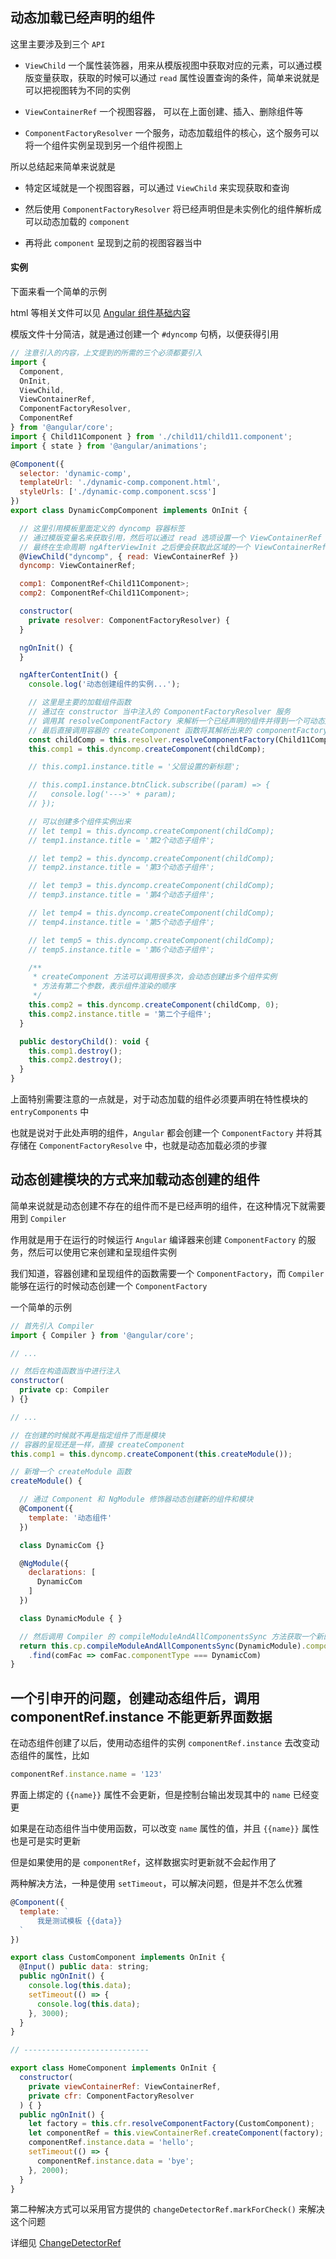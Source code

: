 ## 动态加载已经声明的组件

这里主要涉及到三个 `API`

* `ViewChild` 一个属性装饰器，用来从模版视图中获取对应的元素，可以通过模版变量获取，获取的时候可以通过 `read` 属性设置查询的条件，简单来说就是可以把视图转为不同的实例

* `ViewContainerRef` 一个视图容器， 可以在上面创建、插入、删除组件等

* `ComponentFactoryResolver` 一个服务，动态加载组件的核心，这个服务可以将一个组件实例呈现到另一个组件视图上

所以总结起来简单来说就是

* 特定区域就是一个视图容器，可以通过 `ViewChild` 来实现获取和查询

* 然后使用 `ComponentFactoryResolver` 将已经声明但是未实例化的组件解析成可以动态加载的 `component`

* 再将此 `component` 呈现到之前的视图容器当中



#### 实例

下面来看一个简单的示例

html 等相关文件可以见 [Angular 组件基础内容](https://gitee.com/mumu-osc/learn-component/blob/dynamic-component/src/app/dynamic-comp/dynamic-comp.component.ts)

模版文件十分简洁，就是通过创建一个 `#dyncomp` 句柄，以便获得引用

```js
// 注意引入的内容，上文提到的所需的三个必须都要引入
import { 
  Component, 
  OnInit, 
  ViewChild, 
  ViewContainerRef, 
  ComponentFactoryResolver, 
  ComponentRef 
} from '@angular/core';
import { Child11Component } from './child11/child11.component';
import { state } from '@angular/animations';

@Component({
  selector: 'dynamic-comp',
  templateUrl: './dynamic-comp.component.html',
  styleUrls: ['./dynamic-comp.component.scss']
})
export class DynamicCompComponent implements OnInit {

  // 这里引用模板里面定义的 dyncomp 容器标签
  // 通过模版变量名来获取引用，然后可以通过 read 选项设置一个 ViewContainerRef
  // 最终在生命周期 ngAfterViewInit 之后便会获取此区域的一个 ViewContainerRef 实例
  @ViewChild("dyncomp", { read: ViewContainerRef })
  dyncomp: ViewContainerRef;

  comp1: ComponentRef<Child11Component>;
  comp2: ComponentRef<Child11Component>;

  constructor(
    private resolver: ComponentFactoryResolver) {
  }

  ngOnInit() {
  }

  ngAfterContentInit() {
    console.log('动态创建组件的实例...');

    // 这里是主要的加载组件函数
    // 通过在 constructor 当中注入的 ComponentFactoryResolver 服务
    // 调用其 resolveComponentFactory 来解析一个已经声明的组件并得到一个可动态加载的 componentFactory
    // 最后直接调用容器的 createComponent 函数将其解析出来的 componentFactory 动态的呈现到容器视图上
    const childComp = this.resolver.resolveComponentFactory(Child11Component);
    this.comp1 = this.dyncomp.createComponent(childComp);

    // this.comp1.instance.title = '父层设置的新标题';

    // this.comp1.instance.btnClick.subscribe((param) => {
    //   console.log('--->' + param);
    // });

    // 可以创建多个组件实例出来
    // let temp1 = this.dyncomp.createComponent(childComp);
    // temp1.instance.title = '第2个动态子组件';

    // let temp2 = this.dyncomp.createComponent(childComp);
    // temp2.instance.title = '第3个动态子组件';

    // let temp3 = this.dyncomp.createComponent(childComp);
    // temp3.instance.title = '第4个动态子组件';

    // let temp4 = this.dyncomp.createComponent(childComp);
    // temp4.instance.title = '第5个动态子组件';

    // let temp5 = this.dyncomp.createComponent(childComp);
    // temp5.instance.title = '第6个动态子组件'; 

    /**
     * createComponent 方法可以调用很多次，会动态创建出多个组件实例
     * 方法有第二个参数，表示组件渲染的顺序
     */
    this.comp2 = this.dyncomp.createComponent(childComp, 0);
    this.comp2.instance.title = '第二个子组件';
  }

  public destoryChild(): void {
    this.comp1.destroy();
    this.comp2.destroy();
  }
}
```

上面特别需要注意的一点就是，对于动态加载的组件必须要声明在特性模块的 `entryComponents` 中

也就是说对于此处声明的组件，`Angular` 都会创建一个 `ComponentFactory` 并将其存储在 `ComponentFactoryResolve` 中，也就是动态加载必须的步骤



## 动态创建模块的方式来加载动态创建的组件

简单来说就是动态创建不存在的组件而不是已经声明的组件，在这种情况下就需要用到 `Compiler`

作用就是用于在运行的时候运行 `Angular` 编译器来创建 `ComponentFactory` 的服务，然后可以使用它来创建和呈现组件实例

我们知道，容器创建和呈现组件的函数需要一个 `ComponentFactory`，而 `Compiler` 能够在运行的时候动态创建一个 `ComponentFactory`

一个简单的示例

```js
// 首先引入 Compiler
import { Compiler } from '@angular/core';

// ...

// 然后在构造函数当中进行注入
constructor(
  private cp: Compiler
) {}

// ...

// 在创建的时候就不再是指定组件了而是模块
// 容器的呈现还是一样，直接 createComponent
this.comp1 = this.dyncomp.createComponent(this.createModule());

// 新增一个 createModule 函数
createModule() {

  // 通过 Component 和 NgModule 修饰器动态创建新的组件和模块
  @Component({
    template: '动态组件'
  })

  class DynamicCom {}

  @NgModule({
    declarations: [
      DynamicCom
    ]
  })

  class DynamicModule { }

  // 然后调用 Compiler 的 compileModuleAndAllComponentsSync 方法获取一个新的 ComponentFactory
  return this.cp.compileModuleAndAllComponentsSync(DynamicModule).componentFactories
    .find(comFac => comFac.componentType === DynamicCom)
}
```


## 一个引申开的问题，创建动态组件后，调用 componentRef.instance 不能更新界面数据

在动态组件创建了以后，使用动态组件的实例 `componentRef.instance` 去改变动态组件的属性，比如

```js
componentRef.instance.name = '123'
```

界面上绑定的 `{{name}}` 属性不会更新，但是控制台输出发现其中的 `name` 已经变更

如果是在动态组件当中使用函数，可以改变 `name` 属性的值，并且 `{{name}}` 属性也是可是实时更新

但是如果使用的是 `componentRef`，这样数据实时更新就不会起作用了

两种解决方法，一种是使用 `setTimeout`，可以解决问题，但是并不怎么优雅

```js
@Component({
  template: `
      我是测试模板 {{data}}
  `
})

export class CustomComponent implements OnInit {
  @Input() public data: string;
  public ngOnInit() {
    console.log(this.data);
    setTimeout(() => {
      console.log(this.data);
    }, 3000);
  }
}

// ----------------------------

export class HomeComponent implements OnInit {
  constructor(
    private viewContainerRef: ViewContainerRef,
    private cfr: ComponentFactoryResolver
  ) { }
  public ngOnInit() {
    let factory = this.cfr.resolveComponentFactory(CustomComponent);
    let componentRef = this.viewContainerRef.createComponent(factory);
    componentRef.instance.data = 'hello';
    setTimeout(() => {
      componentRef.instance.data = 'bye';
    }, 2000);
  }
}
```

第二种解决方式可以采用官方提供的 `changeDetectorRef.markForCheck()` 来解决这个问题

详细见 [ChangeDetectorRef](https://angular.io/api/core/ChangeDetectorRef)